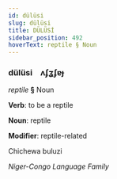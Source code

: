 ```yaml
---
id: dülüsi
slug: dülüsi
title: DÜLÜSİ
sidebar_position: 492
hoverText: reptile § Noun
---
```


### dülüsi&emsp;<span kind="abugida">ʌʄʓʄɐɟ</span>

*reptile* **§** Noun

**Verb**: to be a reptile

**Noun**: reptile

**Modifier**: reptile-related

Chichewa buluzi 

*Niger-Congo Language Family*
